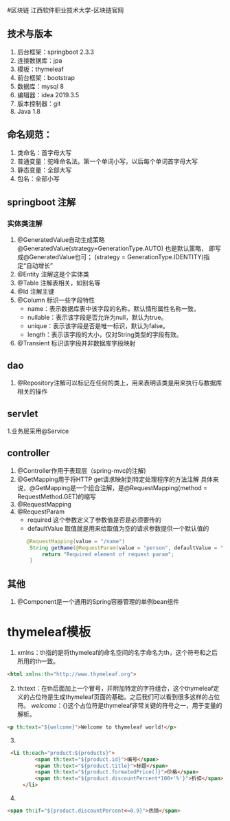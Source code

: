 #区块链
江西软件职业技术大学-区块链官网

## 技术与版本
1. 后台框架：springboot 2.3.3
2. 连接数据库：jpa 
3. 模板：thymeleaf
4. 前台框架：bootstrap
5. 数据库：mysql 8
6. 编辑器：idea 2019.3.5
7. 版本控制器：git
8. Java 1.8


## 命名规范：
1. 类命名：首字母大写
2. 普通变量：驼峰命名法。第一个单词小写，以后每个单词首字母大写
3. 静态变量：全部大写
4. 包名：全部小写

## springboot 注解
### 实体类注解
1. @GeneratedValue自动生成策略
    @GeneratedValue(strategy=GenerationType.AUTO) 也是默认策略， 即写成@GeneratedValue也可；
    (strategy = GenerationType.IDENTITY)指定“自动增长”
2. @Entity 注解这是个实体类
3. @Table 注解表相关，如别名等
4. @Id 注解主键
6. @Column 标识一些字段特性
    - name：表示数据库表中该字段的名称，默认情形属性名称一致。
    - nullable：表示该字段是否允许为null，默认为true。
    - unique：表示该字段是否是唯一标识，默认为false。
    - length：表示该字段的大小，仅对String类型的字段有效。
7. @Transient 标识该字段并非数据库字段映射
## dao
1. @Repository注解可以标记在任何的类上，用来表明该类是用来执行与数据库相关的操作
## servlet
1.业务层采用@Service
## controller
1. @Controller作用于表现层（spring-mvc的注解)
2. @GetMapping用于将HTTP get请求映射到特定处理程序的方法注解
   具体来说，@GetMapping是一个组合注解，是@RequestMapping(method = RequestMethod.GET)的缩写
3. @RequestMapping
4. @RequestParam
    - required 这个参数定义了参数值是否是必须要传的
    - defaultValue 取值就是用来给取值为空的请求参数提供一个默认值的
    ```java
       @RequestMapping(value = "/name")
        String getName(@RequestParam(value = "person", defaultValue = "John") String personName) {
            return "Required element of request param";
        }
    ```
## 其他
1. @Component是一个通用的Spring容器管理的单例bean组件

# thymeleaf模板
1. xmlns：th指的是将thymeleaf的命名空间的名字命名为th，这个符号和之后所用的th一致。
```html
<html xmlns:th="http://www.thymeleaf.org">
```
2. th:text：在th后面加上一个冒号，并附加特定的字符组合，这个thymeleaf定义的占位符是生成thymeleaf页面的基础。之后我们可以看到很多这样的占位符。
   ${welcome}：${}这个占位符是thymeleaf非常关键的符号之一，用于变量的解析。
```html
<p th:text="${welcome}">Welcome to thymeleaf world!</p>
```
3. 
```html
 <li th:each="product:${products}">
         <span th:text="${product.id}">编号</span>
         <span th:text="${product.title}">标题</span>
         <span th:text="${product.formatedPrice()}">价格</span>
         <span th:text="${product.discountPercent*100+'%'}">折扣</span>
     </li>
```
4. 
```html
<span th:if="${product.discountPercent<=0.9}">热销</span>
```


